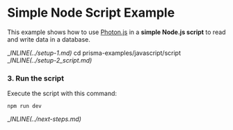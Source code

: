# Simple Node Script Example

This example shows how to use [Photon.js](https://photonjs.prisma.io/) in a **simple Node.js script** to read and write data in a database.

__INLINE(../_setup-1.md)__
cd prisma-examples/javascript/script
__INLINE(../_setup-2_script.md)__

### 3. Run the script

Execute the script with this command: 

```
npm run dev
```

__INLINE(../_next-steps.md)__